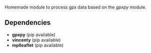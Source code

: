 Homemade module to process gpx data based on the *gpxpy* module.

Dependencies
------------
- **gpxpy** (pip available)
- **vincenty** (pip available)
- **mplleaflet** (pip available)

